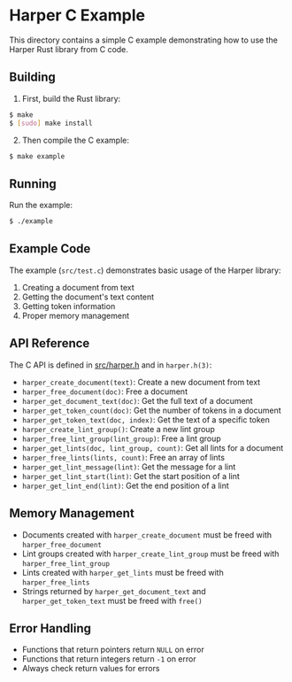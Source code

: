 # Harper C Example

This directory contains a simple C example demonstrating how to use the Harper Rust library from C code.

## Building

1. First, build the Rust library:
```bash
$ make
$ [sudo] make install
```

2. Then compile the C example:
```bash
$ make example
```

## Running

Run the example:
```bash
$ ./example
```

## Example Code

The example (`src/test.c`) demonstrates basic usage of the Harper library:

1. Creating a document from text
2. Getting the document's text content
3. Getting token information
4. Proper memory management

## API Reference

The C API is defined in [src/harper.h](cci:7://file:///Users/hippietrail/harper/harper-c/src/harper.h:0:0-0:0) and in `harper.h(3)`:

- `harper_create_document(text)`: Create a new document from text
- `harper_free_document(doc)`: Free a document
- `harper_get_document_text(doc)`: Get the full text of a document
- `harper_get_token_count(doc)`: Get the number of tokens in a document
- `harper_get_token_text(doc, index)`: Get the text of a specific token
- `harper_create_lint_group()`: Create a new lint group
- `harper_free_lint_group(lint_group)`: Free a lint group
- `harper_get_lints(doc, lint_group, count)`: Get all lints for a document
- `harper_free_lints(lints, count)`: Free an array of lints
- `harper_get_lint_message(lint)`: Get the message for a lint
- `harper_get_lint_start(lint)`: Get the start position of a lint
- `harper_get_lint_end(lint)`: Get the end position of a lint

## Memory Management

- Documents created with `harper_create_document` must be freed with `harper_free_document`
- Lint groups created with `harper_create_lint_group` must be freed with `harper_free_lint_group`
- Lints created with `harper_get_lints` must be freed with `harper_free_lints`
- Strings returned by `harper_get_document_text` and `harper_get_token_text` must be freed with `free()`

## Error Handling

- Functions that return pointers return `NULL` on error
- Functions that return integers return `-1` on error
- Always check return values for errors 